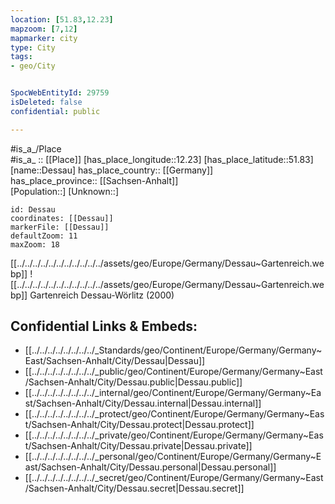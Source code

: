 ```yaml
---
location: [51.83,12.23] 
mapzoom: [7,12] 
mapmarker: city 
type: City
tags:
- geo/City


SpocWebEntityId: 29759
isDeleted: false
confidential: public

---
```



#is_a_/Place  
#is_a_ :: [[Place]] 
[has_place_longitude::12.23] 
[has_place_latitude::51.83] 
[name::Dessau] 
has_place_country:: [[Germany]]  
has_place_province:: [[Sachsen-Anhalt]]  
[Population::] 
[Unknown::] 


```leaflet
id: Dessau
coordinates: [[Dessau]] 
markerFile: [[Dessau]] 
defaultZoom: 11 
maxZoom: 18
```


[[../../../../../../../../../../../assets/geo/Europe/Germany/Dessau~Gartenreich.webp]] 
![[../../../../../../../../../../../assets/geo/Europe/Germany/Dessau~Gartenreich.webp]] 
Gartenreich Dessau-Wörlitz (2000) 


## Confidential Links & Embeds: 
- [[../../../../../../../../_Standards/geo/Continent/Europe/Germany/Germany~East/Sachsen-Anhalt/City/Dessau|Dessau]] 
- [[../../../../../../../../_public/geo/Continent/Europe/Germany/Germany~East/Sachsen-Anhalt/City/Dessau.public|Dessau.public]] 
- [[../../../../../../../../_internal/geo/Continent/Europe/Germany/Germany~East/Sachsen-Anhalt/City/Dessau.internal|Dessau.internal]] 
- [[../../../../../../../../_protect/geo/Continent/Europe/Germany/Germany~East/Sachsen-Anhalt/City/Dessau.protect|Dessau.protect]] 
- [[../../../../../../../../_private/geo/Continent/Europe/Germany/Germany~East/Sachsen-Anhalt/City/Dessau.private|Dessau.private]] 
- [[../../../../../../../../_personal/geo/Continent/Europe/Germany/Germany~East/Sachsen-Anhalt/City/Dessau.personal|Dessau.personal]] 
- [[../../../../../../../../_secret/geo/Continent/Europe/Germany/Germany~East/Sachsen-Anhalt/City/Dessau.secret|Dessau.secret]] 
